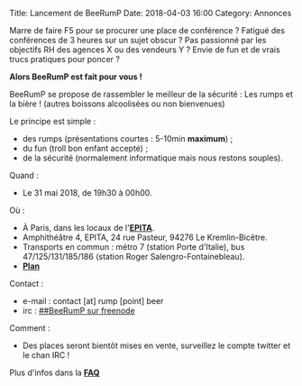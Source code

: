 Title: Lancement de BeeRumP
Date: 2018-04-03 16:00
Category: Annonces

Marre de faire F5 pour se procurer une place de conférence ? Fatigué des conférences de 3 heures sur un sujet obscur ? Pas passionné par les objectifs RH des agences X ou des vendeurs Y ? Envie de fun et de vrais trucs pratiques pour poncer ?

**Alors BeeRumP est fait pour vous !**

BeeRumP se propose de rassembler le meilleur de la sécurité : Les rumps et la bière ! (autres boissons alcoolisées ou non bienvenues)

Le principe est simple :

* des rumps (présentations courtes : 5-10min **maximum**) ;
* du fun (troll bon enfant accepté) ;
* de la sécurité (normalement informatique mais nous restons souples).

Quand :

* Le 31 mai 2018, de 19h30 à 00h00.

Où :

* À Paris, dans les locaux de l'**[EPITA](http://www.epita.fr "lien vers le site internet de l'EPITA")**.
* Amphithéâtre 4, EPITA, 24 rue Pasteur, 94276 Le Kremlin-Bicêtre.
* Transports en commun : métro 7 (station Porte d'Italie), bus 47/125/131/185/186 (station Roger Salengro-Fontainebleau).
* **[Plan](https://lse.epita.fr/images/plan-conferences.png "lien vers le plan d'accès à la conférence")**

Contact :

* e-mail : contact [at] rump [point] beer
* irc : [##BeeRumP sur freenode](irc://chat.freenode.net:6667/##beerump "URI vers le chan IRC de BeeRumP")


Comment :

* Des places seront bientôt mises en vente, surveillez le compte twitter et le chan IRC !

Plus d'infos dans la **[FAQ]({filename}/FAQ.md "lien vers la FAQ")**
